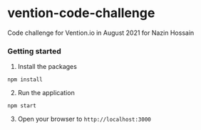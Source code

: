 # vention-code-challenge
Code challenge for Vention.io in August 2021 for Nazin Hossain

### Getting started

1. Install the packages

```
npm install
```

2. Run the application

```
npm start
```

3. Open your browser to `http://localhost:3000`